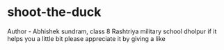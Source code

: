 # shoot-the-duck
Author - Abhishek sundram, class 8 Rashtriya military school dholpur
if it helps you a little bit please appreciate it by giving a like
